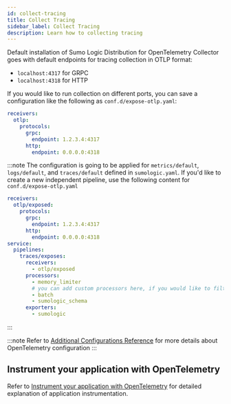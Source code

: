 ```yaml
---
id: collect-tracing
title: Collect Tracing
sidebar_label: Collect Tracing
description: Learn how to collecting tracing
---
```


Default installation of Sumo Logic Distribution for OpenTelemetry Collector goes with default endpoints for tracing collection in OTLP format:

* `localhost:4317` for GRPC
* `localhost:4318` for HTTP

If you would like to run collection on different ports, you can save a configuration like the following as `conf.d/expose-otlp.yaml`:

```yaml
receivers:
  otlp:
    protocols:
      grpc:
        endpoint: 1.2.3.4:4317
      http:
        endpoint: 0.0.0.0:4318
```

:::note
The configuration is going to be applied for `metrics/default`, `logs/default`, and `traces/default` defined in `sumologic.yaml`. If you'd like to create a new independent pipeline, use the following content for `conf.d/expose-otlp.yaml`

```yaml
receivers:
  otlp/exposed:
    protocols:
      grpc:
        endpoint: 1.2.3.4:4317
      http:
        endpoint: 0.0.0.0:4318
service:
  pipelines:
    traces/exposes:
      receivers:
        - otlp/exposed
      processors:
        - memory_limiter
        # you can add custom processors here, if you would like to filter or modify the data
        - batch
        - sumologic_schema
      exporters:
        - sumologic
```

:::

:::note
Refer to [Additional Configurations Reference](/docs/send-data/opentelemetry-collector/data-source-and-configurations/additional-configurations-reference/) for more details about OpenTelemetry configuration
:::

## Instrument your application with OpenTelemetry

Refer to [Instrument your application with OpenTelemetry](/docs/apm/traces/get-started-transaction-tracing/opentelemetry-instrumentation/) for detailed explanation of application instrumentation.
